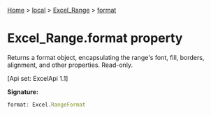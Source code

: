 [Home](./index) &gt; [local](local.md) &gt; [Excel\_Range](local.excel_range.md) &gt; [format](local.excel_range.format.md)

# Excel\_Range.format property

Returns a format object, encapsulating the range's font, fill, borders, alignment, and other properties. Read-only. 

 \[Api set: ExcelApi 1.1\]

**Signature:**
```javascript
format: Excel.RangeFormat
```
